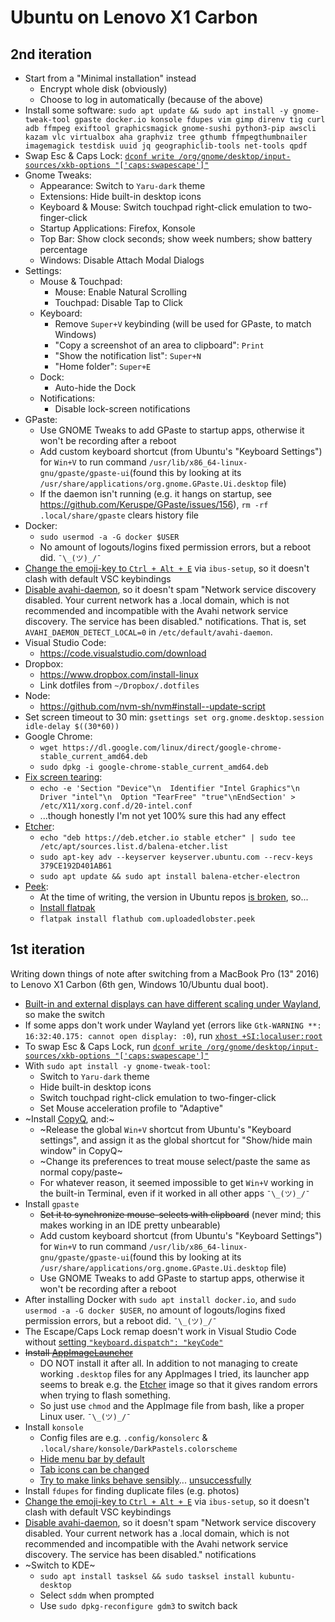 # Ubuntu on Lenovo X1 Carbon

## 2nd iteration

* Start from a "Minimal installation" instead
  * Encrypt whole disk (obviously)
  * Choose to log in automatically (because of the above)
* Install some software: `sudo apt update && sudo apt install -y gnome-tweak-tool gpaste docker.io konsole fdupes vim gimp direnv tig curl adb ffmpeg exiftool graphicsmagick gnome-sushi python3-pip awscli kazam vlc virtualbox aha graphviz tree gthumb ffmpegthumbnailer imagemagick testdisk uuid jq geographiclib-tools net-tools qpdf`
* Swap Esc & Caps Lock: [`dconf write /org/gnome/desktop/input-sources/xkb-options "['caps:swapescape']"`](https://askubuntu.com/questions/363346/how-to-permanently-switch-caps-lock-and-esc)
* Gnome Tweaks:
  * Appearance: Switch to `Yaru-dark` theme
  * Extensions: Hide built-in desktop icons
  * Keyboard & Mouse: Switch touchpad right-click emulation to two-finger-click
  * Startup Applications: Firefox, Konsole
  * Top Bar: Show clock seconds; show week numbers; show battery percentage
  * Windows: Disable Attach Modal Dialogs
* Settings:
  * Mouse & Touchpad:
    * Mouse: Enable Natural Scrolling
    * Touchpad: Disable Tap to Click
  * Keyboard:
    * Remove `Super+V` keybinding (will be used for GPaste, to match Windows)
    * "Copy a screenshot of an area to clipboard": `Print`
    * "Show the notification list": `Super+N`
    * "Home folder": `Super+E`
  * Dock:
    * Auto-hide the Dock
  * Notifications:
    * Disable lock-screen notifications
* GPaste:
  * Use GNOME Tweaks to add GPaste to startup apps, otherwise it won't be recording after a reboot
  * Add custom keyboard shortcut (from Ubuntu's "Keyboard Settings") for `Win+V` to run command `/usr/lib/x86_64-linux-gnu/gpaste/gpaste-ui`(found this by looking at its `/usr/share/applications/org.gnome.GPaste.Ui.desktop` file)
  * If the daemon isn't running (e.g. it hangs on startup, see https://github.com/Keruspe/GPaste/issues/156), `rm -rf .local/share/gpaste` clears history file
* Docker:
  * `sudo usermod -a -G docker $USER`
  * No amount of logouts/logins fixed permission errors, but a reboot did. `¯\_(ツ)_/¯`
* [Change the emoji-key to `Ctrl + Alt + E`](https://askubuntu.com/a/1159087) via `ibus-setup`, so it doesn't clash with default VSC keybindings 
* [Disable avahi-daemon](https://askubuntu.com/a/339709), so it doesn't spam "Network service discovery disabled. Your current network has a .local domain, which is not recommended and incompatible with the Avahi network service discovery. The service has been disabled." notifications. That is, set `AVAHI_DAEMON_DETECT_LOCAL=0` in `/etc/default/avahi-daemon`.
* Visual Studio Code:
  * https://code.visualstudio.com/download
* Dropbox:
  * https://www.dropbox.com/install-linux
  * Link dotfiles from `~/Dropbox/.dotfiles`
* Node:
  * https://github.com/nvm-sh/nvm#install--update-script
* Set screen timeout to 30 min: `gsettings set org.gnome.desktop.session idle-delay $((30*60))`
* Google Chrome:
  * `wget https://dl.google.com/linux/direct/google-chrome-stable_current_amd64.deb`
  * `sudo dpkg -i google-chrome-stable_current_amd64.deb`
* [Fix screen tearing](https://news.ycombinator.com/item?id=21331723):
  * `echo -e 'Section "Device"\n  Identifier "Intel Graphics"\n  Driver "intel"\n  Option "TearFree" "true"\nEndSection' > /etc/X11/xorg.conf.d/20-intel.conf`
  * ...though honestly I'm not yet 100% sure this had any effect
* [Etcher](https://www.omgubuntu.co.uk/2017/05/how-to-install-etcher-on-ubuntu):
  * `echo "deb https://deb.etcher.io stable etcher" | sudo tee /etc/apt/sources.list.d/balena-etcher.list`
  * `sudo apt-key adv --keyserver keyserver.ubuntu.com --recv-keys 379CE192D401AB61`
  * `sudo apt update && sudo apt install balena-etcher-electron`
* [Peek](https://github.com/phw/peek):
  * At the time of writing, the version in Ubuntu repos [is broken](https://github.com/phw/peek/issues/419), so...
  * [Install flatpak](https://flatpak.org/setup/Ubuntu/)
  * `flatpak install flathub com.uploadedlobster.peek`

## 1st iteration

Writing down things of note after switching from a MacBook Pro (13" 2016) to Lenovo X1 Carbon (6th gen, Windows 10/Ubuntu dual boot).

* [Built-in and external displays can have different scaling under Wayland](https://askubuntu.com/a/1029559), so make the switch
* If some apps don't work under Wayland yet (errors like `Gtk-WARNING **: 16:32:40.175: cannot open display: :0`), run [`xhost +SI:localuser:root`](https://askubuntu.com/a/981508)
* To swap Esc & Caps Lock, run [`dconf write /org/gnome/desktop/input-sources/xkb-options "['caps:swapescape']"`](https://askubuntu.com/questions/363346/how-to-permanently-switch-caps-lock-and-esc)
* With `sudo apt install -y gnome-tweak-tool`:
  * Switch to `Yaru-dark` theme
  * Hide built-in desktop icons
  * Switch touchpad right-click emulation to two-finger-click
  * Set Mouse acceleration profile to "Adaptive"
* ~Install [CopyQ](https://hluk.github.io/CopyQ/), and:~
  * ~Release the global `Win+V` shortcut from Ubuntu's "Keyboard settings", and assign it as the global shortcut for "Show/hide main window" in CopyQ~
  * ~Change its preferences to treat mouse select/paste the same as normal copy/paste~
  * For whatever reason, it seemed impossible to get `Win+V` working in the built-in Terminal, even if it worked in all other apps `¯\_(ツ)_/¯`
* Install `gpaste`
  * ~~Set it to synchronize mouse-selects with clipboard~~ (never mind; this makes working in an IDE pretty unbearable)
  * Add custom keyboard shortcut (from Ubuntu's "Keyboard Settings") for `Win+V` to run command `/usr/lib/x86_64-linux-gnu/gpaste/gpaste-ui`(found this by looking at its `/usr/share/applications/org.gnome.GPaste.Ui.desktop` file)
  * Use GNOME Tweaks to add GPaste to startup apps, otherwise it won't be recording after a reboot
* After installing Docker with `sudo apt install docker.io`, and `sudo usermod -a -G docker $USER`, no amount of logouts/logins fixed permission errors, but a reboot did. `¯\_(ツ)_/¯`
* The Escape/Caps Lock remap doesn't work in Visual Studio Code without [setting `"keyboard.dispatch": "keyCode"`](https://github.com/microsoft/vscode/issues/23991#issuecomment-292336504)
* ~~Install [AppImageLauncher](https://github.com/TheAssassin/AppImageLauncher/releases/tag/v1.3.1)~~
  * DO NOT install it after all. In addition to not managing to create working `.desktop` files for any AppImages I tried, its launcher app seems to break e.g. the [Etcher](https://www.balena.io/etcher/) image so that it gives random errors when trying to flash something.
  * So just use `chmod` and the AppImage file from bash, like a proper Linux user. `¯\_(ツ)_/¯`
* Install `konsole`
  * Config files are e.g. `.config/konsolerc` & `.local/share/konsole/DarkPastels.colorscheme`
  * [Hide menu bar by default](https://unix.stackexchange.com/a/336100)
  * [Tab icons can be changed](https://laanwj.github.io/2011/4/7/changing-tab-icons-in-konsole)
  * [Try to make links behave sensibly](https://www.reddit.com/r/kde/comments/3qfa1k/is_there_any_way_to_make_kdeopen_not_reasolve/)... [unsuccessfully](https://unix.stackexchange.com/questions/525031/how-to-set-the-default-browser-in-kde)
* Install `fdupes` for finding duplicate files (e.g. photos)
* [Change the emoji-key to `Ctrl + Alt + E`](https://askubuntu.com/a/1159087) via `ibus-setup`, so it doesn't clash with default VSC keybindings 
* [Disable avahi-daemon](https://askubuntu.com/a/339709), so it doesn't spam "Network service discovery disabled. Your current network has a .local domain, which is not recommended and incompatible with the Avahi network service discovery. The service has been disabled." notifications
* ~Switch to KDE~
  * `sudo apt install tasksel && sudo tasksel install kubuntu-desktop`
  * Select `sddm` when prompted
  * Use `sudo dpkg-reconfigure gdm3` to switch back
